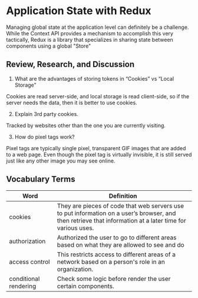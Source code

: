 # Application State with Redux

Managing global state at the application level can definitely be a challenge. While the Context API provides a mechanism to accomplish this very tactically, Redux is a library that specializes in sharing state between components using a global "Store"

## Review, Research, and Discussion

1. What are the advantages of storing tokens in “Cookies” vs “Local Storage”

Cookies are read server-side, and local storage is read client-side, so if the server needs the data, then it is better to use cookies.

2. Explain 3rd party cookies.

Tracked by websites other than the one you are currently visiting.

3. How do pixel tags work?

Pixel tags are typically single pixel, transparent GIF images that are added to a web page. Even though the pixel tag is virtually invisible, it is still served just like any other image you may see online.

## Vocabulary Terms

| Word                  | Definition                                                                                                                                                |
| --------------------- | --------------------------------------------------------------------------------------------------------------------------------------------------------- |
| cookies               | They are pieces of code that web servers use to put information on a user’s browser, and then retrieve that information at a later time for various uses. |
| authorization         | Authorized the user to go to different areas based on what they are allowed to see and do                                                                 |
| access control        | This restricts access to different areas of a network based on a person's role in an organization.                                                        |
| conditional rendering | Check some logic before render the user certain components.                                                                                               |
